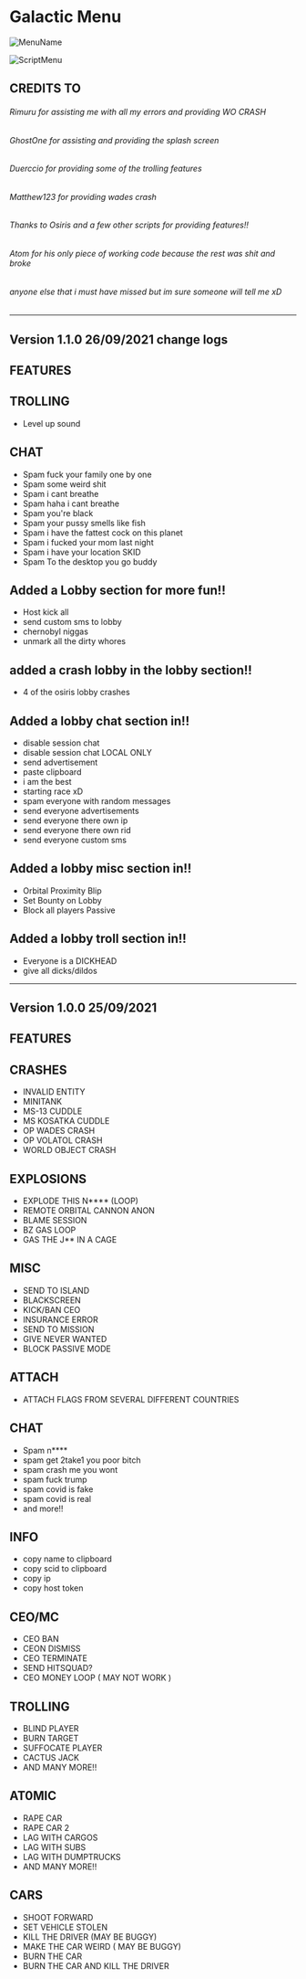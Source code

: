 # Galactic Menu 
![MenuName](https://i.postimg.cc/m28tZYc3/galacticmenu1.png)

![ScriptMenu](https://i.postimg.cc/zvvFtJ64/rR5xJhJJ.png)

## CREDITS TO
###### Rimuru for assisting me with all my errors and providing WO CRASH 
###### GhostOne for assisting and providing the splash screen
###### Duerccio for providing some of the trolling features
###### Matthew123 for providing wades crash
###### Thanks to Osiris and a few other scripts for providing features!!
###### Atom for his only piece of working code because the rest was shit and broke
###### anyone else that i must have missed but im sure someone will tell me xD
--------------------------------------------------------------------------------------
## Version 1.1.0 26/09/2021 change logs

## FEATURES ##

## TROLLING
- Level up sound

## CHAT
- Spam fuck your family one by one
- Spam some weird shit
- Spam i cant breathe
- Spam haha i cant breathe
- Spam you're black
- Spam your pussy smells like fish
- Spam i have the fattest cock on this planet
- Spam i fucked your mom last night
- Spam i have your location SKID
- Spam To the desktop you go buddy

## Added a Lobby section for more fun!!
- Host kick all
- send custom sms to lobby
- chernobyl niggas
- unmark all the dirty whores

## added a crash lobby in the lobby section!!
- 4 of the osiris lobby crashes 

## Added a lobby chat section in!!
- disable session chat
- disable session chat LOCAL ONLY
- send advertisement
- paste clipboard
- i am the best
- starting race xD
- spam everyone with random messages
- send everyone advertisements 
- send everyone there own ip 
- send everyone there own rid
- send everyone custom sms 

## Added a lobby misc section in!!
- Orbital Proximity Blip
- Set Bounty on Lobby
- Block all players Passive

## Added a lobby troll section in!!
- Everyone is a DICKHEAD
- give all dicks/dildos


--------------------------------------------------------------------------------------
## Version 1.0.0 25/09/2021

## FEATURES ##

## CRASHES
- INVALID ENTITY <br/>
- MINITANK <br/>
- MS-13 CUDDLE <br/>
- MS KOSATKA CUDDLE <br/>
- OP WADES CRASH <br/>
- OP VOLATOL CRASH <br/>
- WORLD OBJECT CRASH <br/>

## EXPLOSIONS
- EXPLODE THIS N**** (LOOP) <br/>
- REMOTE ORBITAL CANNON ANON <br/>
- BLAME SESSION <br/>
- BZ GAS LOOP <br/>
- GAS THE J** IN A CAGE <br/> 

## MISC
- SEND TO ISLAND <br/>
- BLACKSCREEN <br/>
- KICK/BAN CEO <br/>
- INSURANCE ERROR <br/>
- SEND TO MISSION <br/>
- GIVE NEVER WANTED <br/>
- BLOCK PASSIVE MODE <br/>

## ATTACH
- ATTACH FLAGS FROM SEVERAL DIFFERENT COUNTRIES

## CHAT
- Spam n**** <br/>
- spam get 2take1 you poor bitch <br/>
- spam crash me you wont <br/>
- spam fuck trump <br/>
- spam covid is fake <br/>
- spam covid is real
- and more!!

## INFO 
- copy name to clipboard <br/>
- copy scid to clipboard <br/>
- copy ip <br/>
- copy host token <br/>

## CEO/MC
- CEO BAN <br/>
- CEON DISMISS <br/>
- CEO TERMINATE <br/>
- SEND HITSQUAD? <br/>
- CEO MONEY LOOP ( MAY NOT WORK ) <br/>

## TROLLING 
- BLIND PLAYER <br/>
- BURN TARGET <br/>
- SUFFOCATE PLAYER <br/>
- CACTUS JACK <br/>
- AND MANY MORE!! <br/>

## AT0MIC
- RAPE CAR <br/>
- RAPE CAR 2 <br/>
- LAG WITH CARGOS <br/>
- LAG WITH SUBS <br/>
- LAG WITH DUMPTRUCKS <br/>
- AND MANY MORE!! <br/>

## CARS
- SHOOT FORWARD <br/>
- SET VEHICLE STOLEN <br/>
- KILL THE DRIVER (MAY BE BUGGY) <br/>
- MAKE THE CAR WEIRD ( MAY BE BUGGY) <br/>
- BURN THE CAR <br/>
- BURN THE CAR AND KILL THE DRIVER <br/>
